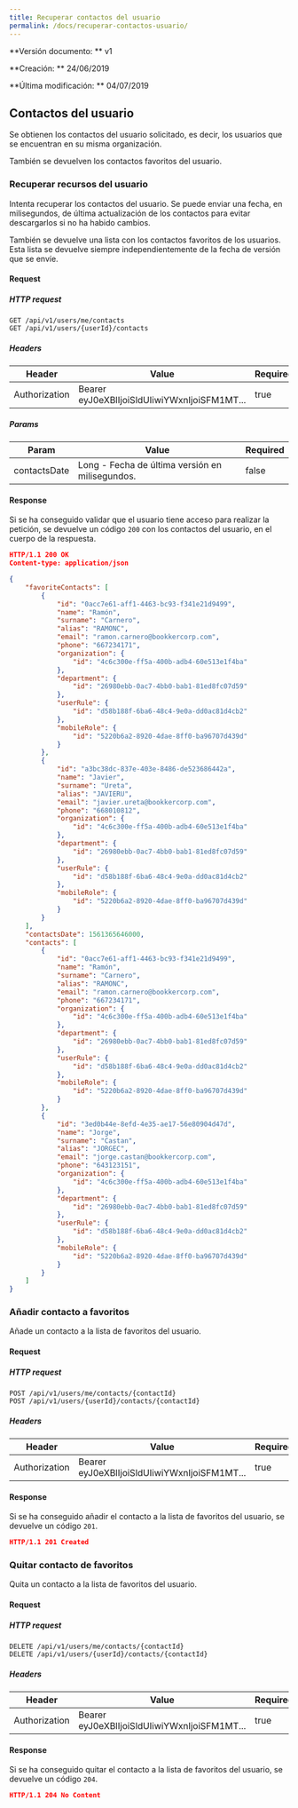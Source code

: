 ```yaml
---
title: Recuperar contactos del usuario
permalink: /docs/recuperar-contactos-usuario/
---
```


**Versión documento: ** v1

**Creación: ** 24/06/2019

**Última modificación: ** 04/07/2019

## Contactos del usuario

Se obtienen los contactos del usuario solicitado, es decir, los usuarios que se encuentran en su misma organización.

También se devuelven los contactos favoritos del usuario.

### Recuperar recursos del usuario

Intenta recuperar los contactos del usuario. Se puede enviar una fecha, en milisegundos, de última actualización de los contactos para evitar descargarlos si no ha habido cambios.

También se devuelve una lista con los contactos favoritos de los usuarios. Esta lista se devuelve siempre independientemente de la fecha de versión que se envíe.

#### Request

##### HTTP request

```http
GET /api/v1/users/me/contacts
GET /api/v1/users/{userId}/contacts
```

##### Headers

| Header        | Value                                        | Required |
| ------------- | -------------------------------------------- | -------- |
| Authorization | Bearer eyJ0eXBlIjoiSldUIiwiYWxnIjoiSFM1MT... | true     |

##### Params

| Param        | Value                                           | Required |
| ------------ | ----------------------------------------------- | -------- |
| contactsDate | Long - Fecha de última versión en milisegundos. | false    |

#### Response

Si se ha conseguido validar que el usuario tiene acceso para realizar la petición, se devuelve un código `200` con los contactos del usuario, en el cuerpo de la respuesta.

```json
HTTP/1.1 200 OK
Content-type: application/json

{
    "favoriteContacts": [
        {
            "id": "0acc7e61-aff1-4463-bc93-f341e21d9499",
            "name": "Ramón",
            "surname": "Carnero",
            "alias": "RAMONC",
            "email": "ramon.carnero@bookkercorp.com",
            "phone": "667234171",
            "organization": {
                "id": "4c6c300e-ff5a-400b-adb4-60e513e1f4ba"
            },
            "department": {
                "id": "26980ebb-0ac7-4bb0-bab1-81ed8fc07d59"
            },
            "userRule": {
                "id": "d58b188f-6ba6-48c4-9e0a-dd0ac81d4cb2"
            },
            "mobileRole": {
                "id": "5220b6a2-8920-4dae-8ff0-ba96707d439d"
            }
        },
        {
            "id": "a3bc38dc-837e-403e-8486-de523686442a",
            "name": "Javier",
            "surname": "Ureta",
            "alias": "JAVIERU",
            "email": "javier.ureta@bookkercorp.com",
            "phone": "668010812",
            "organization": {
                "id": "4c6c300e-ff5a-400b-adb4-60e513e1f4ba"
            },
            "department": {
                "id": "26980ebb-0ac7-4bb0-bab1-81ed8fc07d59"
            },
            "userRule": {
                "id": "d58b188f-6ba6-48c4-9e0a-dd0ac81d4cb2"
            },
            "mobileRole": {
                "id": "5220b6a2-8920-4dae-8ff0-ba96707d439d"
            }
        }
    ],
    "contactsDate": 1561365646000,
    "contacts": [
        {
            "id": "0acc7e61-aff1-4463-bc93-f341e21d9499",
            "name": "Ramón",
            "surname": "Carnero",
            "alias": "RAMONC",
            "email": "ramon.carnero@bookkercorp.com",
            "phone": "667234171",
            "organization": {
                "id": "4c6c300e-ff5a-400b-adb4-60e513e1f4ba"
            },
            "department": {
                "id": "26980ebb-0ac7-4bb0-bab1-81ed8fc07d59"
            },
            "userRule": {
                "id": "d58b188f-6ba6-48c4-9e0a-dd0ac81d4cb2"
            },
            "mobileRole": {
                "id": "5220b6a2-8920-4dae-8ff0-ba96707d439d"
            }
        },
        {
            "id": "3ed0b44e-8efd-4e35-ae17-56e80904d47d",
            "name": "Jorge",
            "surname": "Castan",
            "alias": "JORGEC",
            "email": "jorge.castan@bookkercorp.com",
            "phone": "643123151",
            "organization": {
                "id": "4c6c300e-ff5a-400b-adb4-60e513e1f4ba"
            },
            "department": {
                "id": "26980ebb-0ac7-4bb0-bab1-81ed8fc07d59"
            },
            "userRule": {
                "id": "d58b188f-6ba6-48c4-9e0a-dd0ac81d4cb2"
            },
            "mobileRole": {
                "id": "5220b6a2-8920-4dae-8ff0-ba96707d439d"
            }
        }
    ]
}
```

### Añadir contacto a favoritos

Añade un contacto a la lista de favoritos del usuario.

#### Request

##### HTTP request

```http
POST /api/v1/users/me/contacts/{contactId}
POST /api/v1/users/{userId}/contacts/{contactId}
```

##### Headers

| Header        | Value                                        | Required |
| ------------- | -------------------------------------------- | -------- |
| Authorization | Bearer eyJ0eXBlIjoiSldUIiwiYWxnIjoiSFM1MT... | true     |

#### Response

Si se ha conseguido añadir el contacto a la lista de favoritos del usuario, se devuelve un código `201`.

```json
HTTP/1.1 201 Created
```

### Quitar contacto de favoritos

Quita un contacto a la lista de favoritos del usuario.

#### Request

##### HTTP request

```http
DELETE /api/v1/users/me/contacts/{contactId}
DELETE /api/v1/users/{userId}/contacts/{contactId}
```

##### Headers

| Header        | Value                                        | Required |
| ------------- | -------------------------------------------- | -------- |
| Authorization | Bearer eyJ0eXBlIjoiSldUIiwiYWxnIjoiSFM1MT... | true     |

#### Response

Si se ha conseguido quitar el contacto a la lista de favoritos del usuario, se devuelve un código `204`.

```json
HTTP/1.1 204 No Content
```
